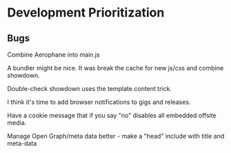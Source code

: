 # Development Prioritization

## Bugs

Combine Aerophane into main.js

A bundler might be nice. It was break the cache for new js/css and combine showdown.

Double-check showdown uses the template.content trick.

I think it's time to add browser notifications to gigs and releases.

Have a cookie message that if you say "no" disables all embedded offsite media.

Manage Open Graph/meta data better - make a "head" include with title and meta-data
